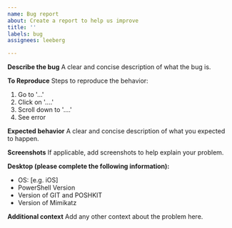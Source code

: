 ```yaml
---
name: Bug report
about: Create a report to help us improve
title: ''
labels: bug
assignees: leeberg

---
```


**Describe the bug**
A clear and concise description of what the bug is.

**To Reproduce**
Steps to reproduce the behavior:
1. Go to '...'
2. Click on '....'
3. Scroll down to '....'
4. See error

**Expected behavior**
A clear and concise description of what you expected to happen.

**Screenshots**
If applicable, add screenshots to help explain your problem.

**Desktop (please complete the following information):**
 - OS: [e.g. iOS]
- PowerShell Version
- Version of GIT and POSHKIT
- Version of Mimikatz

**Additional context**
Add any other context about the problem here.
